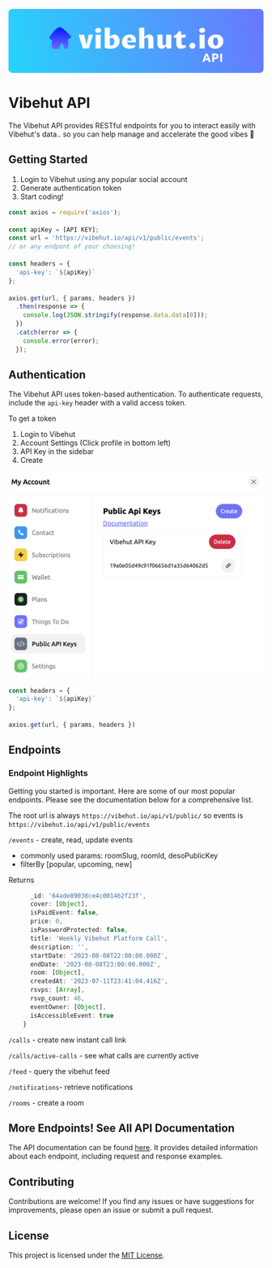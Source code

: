 ![Vibehut.io API](images/header.png)
# Vibehut API

The Vibehut API provides RESTful endpoints for you to interact easily with Vibehut's data.. so you can help manage and accelerate the good vibes 💪

## Getting Started

1. Login to Vibehut using any popular social account
2. Generate authentication token
3. Start coding!

```js
const axios = require('axios');

const apiKey = [API KEY];
const url = 'https://vibehut.io/api/v1/public/events'; 
// or any endpont of your choosing!

const headers = {
  'api-key': `${apiKey}`
};

axios.get(url, { params, headers })
  .then(response => {
    console.log(JSON.stringify(response.data.data[0]));
  })
  .catch(error => {
    console.error(error);
  });
```

## Authentication

The Vibehut API uses token-based authentication. To authenticate requests, include the `api-key` header with a valid access token. 

To get a token 
1. Login to Vibehut
2. Account Settings (Click profile in bottom left)
3. API Key in the sidebar
4. Create

![Account Settings](images/api.png)

```js
const headers = {
  'api-key': `${apiKey}`
};

axios.get(url, { params, headers })
```

## Endpoints

### Endpoint Highlights

Getting you started is important. Here are some of our most popular endpoints. Please see the documentation below for a comprehensive list.

The root url is always `https://vibehut.io/api/v1/public/` so events is `https://vibehut.io/api/v1/public/events` 

`/events` - create, read, update events
- commonly used params: roomSlug, roomId, desoPublicKey
- filterBy [popular, upcoming, new]

Returns
```js
      _id: '64ade89038ce4c001462f23f',
      cover: [Object],
      isPaidEvent: false,
      price: 0,
      isPasswordProtected: false,
      title: 'Weekly Vibehut Platform Call',
      description: '',
      startDate: '2023-08-08T22:00:00.000Z',
      endDate: '2023-08-08T23:00:00.000Z',
      room: [Object],
      createdAt: '2023-07-11T23:41:04.416Z',
      rsvps: [Array],
      rsvp_count: 46,
      eventOwner: [Object],
      isAccessibleEvent: true
    }
```

`/calls` - create new instant call link

`/calls/active-calls` - see what calls are currently active

`/feed` - query the vibehut feed

`/notifications`- retrieve notifications

`/rooms` - create a room

## More Endpoints! See All API Documentation

The API documentation can be found [here](https://vibehut.notion.site/Vibehut-V1-Api-6f005655867747228cd5fef603f2ca45?pvs=4). It provides detailed information about each endpoint, including request and response examples.


## Contributing

Contributions are welcome! If you find any issues or have suggestions for improvements, please open an issue or submit a pull request.

## License

This project is licensed under the [MIT License](https://opensource.org/licenses/MIT).
